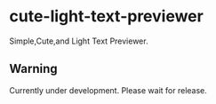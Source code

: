 # cute-light-text-previewer

Simple,Cute,and Light Text Previewer.

## Warning

Currently under development. Please wait for release.
